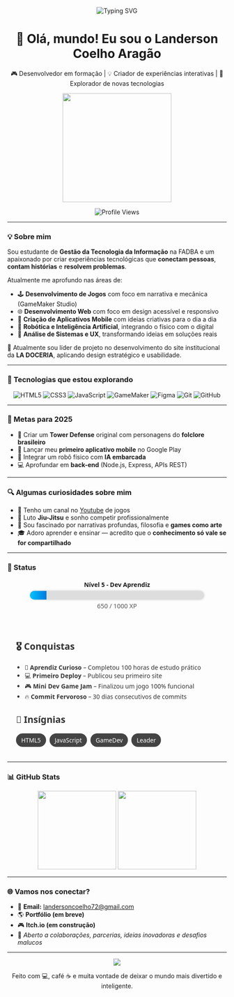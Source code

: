 <!-- Animação SVG no topo -->
<p align="center">
  <img src="https://readme-typing-svg.demolab.com?font=Fira+Code&size=28&pause=1000&center=true&vCenter=true&width=435&lines=Ol%C3%A1%2C+eu+sou+o+Landerson+Coelho+Arag%C3%A3o!;Dev+em+evolu%C3%A7%C3%A3o+constante...;Criador+de+jogos+e+experi%C3%AAncias+interativas." alt="Typing SVG" />
</p>

<h1 align="center">👋 Olá, mundo! Eu sou o <strong>Landerson Coelho Aragão</strong></h1>

<p align="center">
🎮 Desenvolvedor em formação | 💡 Criador de experiências interativas | 🔭 Explorador de novas tecnologias
</p>

<p align="center">
  <img src="https://media.giphy.com/media/3o7TKtnuHOHHUjR38Y/giphy.gif" width="250"/>
</p>

<p align="center">
  <!-- Badge de visitas -->
  <img src="https://komarev.com/ghpvc/?username=Lander-ZZ&label=Visualiza%C3%A7%C3%B5es+no+perfil&color=0e75b6&style=flat" alt="Profile Views" />
</p>

---

### 💡 Sobre mim

Sou estudante de **Gestão da Tecnologia da Informação** na FADBA e um apaixonado por criar experiências tecnológicas que **conectam pessoas**, **contam histórias** e **resolvem problemas**.  

Atualmente me aprofundo nas áreas de:

- 🕹 **Desenvolvimento de Jogos** com foco em narrativa e mecânica (GameMaker Studio)
- 🌐 **Desenvolvimento Web** com foco em design acessível e responsivo
- 📱 **Criação de Aplicativos Mobile** com ideias criativas para o dia a dia
- 🤖 **Robótica e Inteligência Artificial**, integrando o físico com o digital
- 📑 **Análise de Sistemas e UX**, transformando ideias em soluções reais

💼 Atualmente sou líder de projeto no desenvolvimento do site institucional da **LA DOCERIA**, aplicando design estratégico e usabilidade.

---

### 🚀 Tecnologias que estou explorando

<div align="center">

![HTML5](https://img.shields.io/badge/HTML5-E34F26?style=for-the-badge&logo=html5&logoColor=fff)
![CSS3](https://img.shields.io/badge/CSS3-1572B6?style=for-the-badge&logo=css3&logoColor=fff)
![JavaScript](https://img.shields.io/badge/JavaScript-F7DF1E?style=for-the-badge&logo=javascript&logoColor=000)
![GameMaker](https://img.shields.io/badge/GameMaker-000000?style=for-the-badge&logo=gamemaker&logoColor=fff)
![Figma](https://img.shields.io/badge/Figma-F24E1E?style=for-the-badge&logo=figma&logoColor=fff)
![Git](https://img.shields.io/badge/Git-F05032?style=for-the-badge&logo=git&logoColor=fff)
![GitHub](https://img.shields.io/badge/GitHub-181717?style=for-the-badge&logo=github&logoColor=fff)

</div>

---

### 🎯 Metas para 2025

- 🚀 Criar um **Tower Defense** original com personagens do **folclore brasileiro**
- 📲 Lançar meu **primeiro aplicativo mobile** no Google Play
- 🤖 Integrar um robô físico com **IA embarcada**
- 💻 Aprofundar em **back-end** (Node.js, Express, APIs REST)

---

### 🔍 Algumas curiosidades sobre mim

- 🎤 Tenho um canal no [Youtube](https://www.youtube.com/@Lander_ZZ) de jogos 
- 🥋 Luto **Jiu-Jitsu** e sonho competir profissionalmente
- 🧠 Sou fascinado por narrativas profundas, filosofia e **games como arte**
- 🎓 Adoro aprender e ensinar — acredito que o **conhecimento só vale se for compartilhado**

---

### 🧙 Status
<div class="xp-container">
  <div class="xp-label">Nível 5 - Dev Aprendiz</div>
  <div class="xp-bar">
    <div class="xp-fill" style="width: 65%;"></div>
  </div>
  <div class="xp-value">650 / 1000 XP</div>
</div>

<style>
.xp-container {
  width: 90%;
  max-width: 400px;
  margin: 20px auto;
  font-family: 'Segoe UI', Tahoma, Geneva, Verdana, sans-serif;
  text-align: center;
}

.xp-label {
  font-weight: bold;
  margin-bottom: 5px;
}

.xp-bar {
  width: 100%;
  height: 20px;
  background-color: #ddd;
  border-radius: 10px;
  overflow: hidden;
  box-shadow: 0 0 5px #0003;
}

.xp-fill {
  height: 100%;
  background: linear-gradient(90deg, #00c3ff, #007adf);
  animation: fillXP 2s ease-out;
}

.xp-value {
  margin-top: 5px;
  font-size: 0.9rem;
  color: #555;
}

@keyframes fillXP {
  from {
    width: 0%;
  }
  to {
    width: 65%;
  }
}
</style>


<div class="achievements">
  <h2>🎖️ Conquistas</h2>
  <ul>
    <li>🧠 <strong>Aprendiz Curioso</strong> – Completou 100 horas de estudo prático</li>
    <li>💻 <strong>Primeiro Deploy</strong> – Publicou seu primeiro site</li>
    <li>🎮 <strong>Mini Dev Game Jam</strong> – Finalizou um jogo 100% funcional</li>
    <li>🔥 <strong>Commit Fervoroso</strong> – 30 dias consecutivos de commits</li>
  </ul>

  <h2>🧩 Insígnias</h2>
  <div class="badges">
    <span class="badge">HTML5</span>
    <span class="badge">JavaScript</span>
    <span class="badge">GameDev</span>
    <span class="badge">Leader</span>
  </div>
</div>

<style>
.achievements {
  max-width: 500px;
  margin: auto;
  padding: 20px;
  font-family: 'Segoe UI', sans-serif;
  color: #333;
}

.achievements ul {
  padding-left: 20px;
}

.badges {
  margin-top: 10px;
  display: flex;
  flex-wrap: wrap;
  gap: 8px;
}

.badge {
  background-color: #444;
  color: #fff;
  padding: 6px 12px;
  border-radius: 20px;
  font-size: 0.85rem;
  transition: transform 0.2s ease;
}

.badge:hover {
  transform: scale(1.1);
  background-color: #007adf;
}
</style>

---

### 📊 GitHub Stats

<div align="center">

<img height="180em" src="https://github-readme-stats.vercel.app/api?username=Lander-ZZ&show_icons=true&theme=radical&count_private=true&hide_border=true" />
<img height="180em" src="https://github-readme-stats.vercel.app/api/top-langs/?username=Lander-ZZ&layout=compact&theme=radical&hide_border=true" />

</div>

---

### 🌐 Vamos nos conectar?

- 📧 **Email:** [landersoncoelho72@gmail.com](mailto:landersoncoelho72@gmail.com)  
- 🌎 **Portfólio (em breve)**  
- 🎮 **Itch.io (em construção)**  
- 🤝 *Aberto a colaborações, parcerias, ideias inovadoras e desafios malucos*

---

<p align="center">
<img src="https://readme-typing-svg.demolab.com/?lines=Transformando+ideias+em+realidade...;Tecnologia+com+prop%C3%B3sito.;Jogos+que+conectam.;Desenvolvedor+em+evolu%C3%A7%C3%A3o.&center=true&width=440&height=45" />
</p>

<p align="center">
Feito com 💻, café ☕ e muita vontade de deixar o mundo mais divertido e inteligente.
</p>

